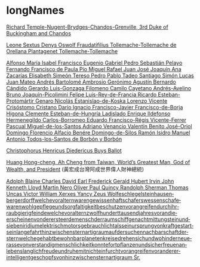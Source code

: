 # longNames

[Richard Temple-Nugent-Brydges-Chandos-Grenville, 3rd Duke of Buckingham and Chandos](https://en.wikipedia.org/wiki/Richard_Temple-Nugent-Brydges-Chandos-Grenville,_3rd_Duke_of_Buckingham_and_Chandos)

[Leone Sextus Denys Oswolf Fraudatifilius Tollemache-Tollemache de Orellana Plantagenet Tollemache-Tollemache](https://en.wikipedia.org/wiki/Leone_Sextus_Tollemache)

[Alfonso María Isabel Francisco Eugenio Gabriel Pedro Sebastián Pelayo Fernando Francisco de Paula Pío Miguel Rafael Juan José Joaquín Ana Zacarías Elisabeth Simeón Tereso Pedro Pablo Tadeo Santiago Simón Lucas Juan Mateo Andrés Bartolomé Ambrosio Gerónimo Agustín Bernardo Cándido Gerardo Luis-Gonzaga Filomeno Camilo Cayetano Andrés-Avelino Bruno Joaquín-Picolimini Felipe Luis-Rey-de-Francia Ricardo Esteban-Protomártir Genaro Nicolás Estanislao-de-Koska Lorenzo Vicente Crisóstomo Cristano Darío Ignacio Francisco-Javier Francisco-de-Borja Higona Clemente Esteban-de-Hungría Ladislado Enrique Ildefonso Hermenegildo Carlos-Borromeo Eduardo Francisco-Régis Vicente-Ferrer Pascual Miguel-de-los-Santos Adriano Venancio Valentín Benito José-Oriol Domingo Florencio Alfacio Benére Domingo-de-Silos Ramón Isidro Manuel Antonio Todos-los-Santos de Borbón y Borbón](https://en.wikipedia.org/wiki/Alfonso_de_Borb%C3%B3n_y_Borb%C3%B3n)

[Christophorus Henricus Diedericus Buys Ballot](https://en.wikipedia.org/wiki/C._H._D._Buys_Ballot)

[Huang Hong-cheng, Ah Cheng from Taiwan, World’s Greatest Man, God of Wealth, and President](https://en.wikipedia.org/wiki/Huang_Hong-cheng) (黃宏成台灣阿成世界偉人財神總統)

[Adolph Blaine Charles David Earl Frederick Gerald Hubert Irvin John Kenneth Lloyd Martin Nero Oliver Paul Quincy Randolph Sherman Thomas Uncas Victor William Xerxes Yancy Zeus Wolfeschlegel­steinhausen­bergerdorff­welche­vor­altern­waren­gewissenhaft­schafers­wessen­schafe­waren­wohl­gepflege­und­sorgfaltigkeit­beschutzen­vor­angreifen­durch­ihr­raubgierig­feinde­welche­vor­altern­zwolfhundert­tausend­jahres­voran­die­erscheinen­von­der­erste­erdemensch­der­raumschiff­genacht­mit­tungstein­und­sieben­iridium­elektrisch­motors­gebrauch­licht­als­sein­ursprung­von­kraft­gestart­sein­lange­fahrt­hinzwischen­sternartig­raum­auf­der­suchen­nachbarschaft­der­stern­welche­gehabt­bewohnbar­planeten­kreise­drehen­sich­und­wohin­der­neue­rasse­von­verstandig­menschlichkeit­konnte­fortpflanzen­und­sich­erfreuen­an­lebenslanglich­freude­und­ruhe­mit­nicht­ein­furcht­vor­angreifen­vor­anderer­intelligent­geschopfs­von­hinzwischen­sternartig­raum Sr.](https://en.wikipedia.org/wiki/Hubert_Blaine_Wolfeschlegelsteinhausenbergerdorff_Sr.)

